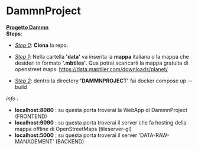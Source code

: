 # DammnProject
<u>**Progetto Dammn**</u><br>
**Steps**: <br>

- <u>*Step 0*</u>: **Clona** la repo.<br>

- <u>*Step 1*</u>: Nella cartella **'data'** va inserita la **mappa** italiana o la mappa che desideri in formato **'.mbtiles'**. Qua potrai scaricarti la mappa gratuita di openstreet maps: https://data.maptiler.com/downloads/planet/ <br>

- <u>*Step 2*</u>: dentro la directory **'DAMMNPROJECT'** fai docker compose up --build <br>


*info :* 
- **localhost:8080** : su questa porta troverai la WebApp di DammnProject (FRONTEND) <br>
- **localhost:9090** : su questa porta troverai il server che fa hosting della mappa offline di OpenStreetMaps (tileserver-gl) <br>
- **localhost:5000** : su questa porta troverai il server 'DATA-RAW-MANAGEMENT' (BACKEND) <br>
